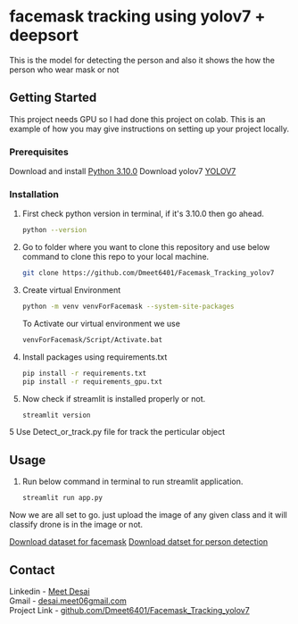 # facemask tracking using yolov7 + deepsort

This is the model for detecting the person and also it shows the how the person who wear mask or not

## Getting Started

This project needs GPU so I had done this project on colab.
This is an example of how you may give instructions on setting up your project locally.

### Prerequisites

Download and install [Python 3.10.0](https://www.python.org/ftp/python/3.10.0/python-3.10.0-amd64.exe)
Download yolov7 [YOLOV7](https://github.com/WongKinYiu/yolov7.git)
### Installation

1. First check python version in terminal, if it's 3.10.0 then go ahead.
   ```sh
   python --version 
   ```

2. Go to folder where you want to clone this repository and use below command to clone this repo to your local machine.
   ```sh
   git clone https://github.com/Dmeet6401/Facemask_Tracking_yolov7
   ```
3. Create virtual Environment 
   ```sh
   python -m venv venvForFacemask --system-site-packages
   ```

   To Activate our virtual environment we use 
   ```sh
   venvForFacemask/Script/Activate.bat
   ```
4. Install packages using requirements.txt
   ```sh
   pip install -r requirements.txt
   pip install -r requirements_gpu.txt
   ```
4. Now check if streamlit is installed properly or not.
   ```sh
   streamlit version
   ```
5 Use Detect_or_track.py file for track the perticular object
## Usage

1. Run below command in terminal to run streamlit application. 
   ```sh
   streamlit run app.py
   ```
Now we are all set to go. just upload the image of any given class and it will classify drone is in the image or not.

[Download dataset for facemask](https://www.kaggle.com/datasets/andrewmvd/face-mask-detection?resource=download)
[Download datset for person detection](https://drive.google.com/file/d/1L7oxFqRi63APVi-ffeK3L7dF_qTkZmbW/view?usp=sharing) 

## Contact

Linkedin - [Meet Desai](https://www.linkedin.com/in/meet-desai-235655208)  
Gmail - [desai.meet06gmail.com](desai.meet06@gmail.com)  
Project Link -  [github.com/Dmeet6401/Facemask_Tracking_yolov7](https://github.com/Dmeet6401/Facemask_Tracking_yolov7)
